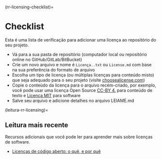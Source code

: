 (rr-licensing-checklist)=
# Checklist

Esta é uma lista de verificação para adicionar uma licença ao repositório do seu projeto.

- Vá para a sua pasta de repositório (computador local ou repositório online no GitHub/GitLab/BitBucket)
- Crie um novo arquivo e nome é `Licença..txt` ou `License.md` com base na sua preferência do formato de arquivo
- Escolha um tipo de licença (ou múltiplas licenças para conteúdo misto) que seja adequado para o seu projeto (visite [choosealicense.com](https://choosealicense.com/))
- Copie o conteúdo da licença para o arquivo recém-criado, por exemplo, você pode usar uma licença Open Source [CC-BY 4.](https://choosealicense.com/licenses/cc-by-4.0/) para conteúdo de texto e [Licença MIT](https://choosealicense.com/licenses/mit/) para software
- Salve seu arquivo e adicione detalhes no arquivo LEIAME.md

(leitura-rr-licensing)=
## Leitura mais recente

Recursos adicionais que você pode ler para aprender mais sobre licenças de software.

 - [Licenças de código aberto: o quê, e por quê](https://arstechnica.com/gadgets/2020/02/how-to-choose-an-open-source-license/)
